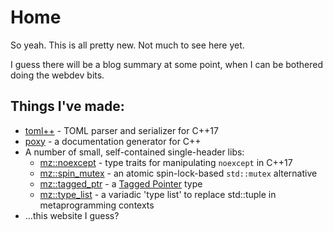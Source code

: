 # Home

So yeah. This is all pretty new. Not much to see here yet.

I guess there will be a blog summary at some point, when I can be bothered doing the webdev bits.

## Things I've made:

-   [toml++] - TOML parser and serializer for C++17
-   [poxy] - a documentation generator for C++
-   A number of small, self-contained single-header libs:
    -   [mz::noexcept] - type traits for manipulating `noexcept` in C++17
    -   [mz::spin_mutex] - an atomic spin-lock-based `std::mutex` alternative
    -   [mz::tagged_ptr] - a [Tagged Pointer] type
    -   [mz::type_list] - a variadic 'type list' to replace std::tuple in metaprogramming contexts
-   ...this website I guess?

[toml++]: https://marzer.github.io/tomlplusplus/
[poxy]: https://github.com/marzer/poxy
[mz::noexcept]: https://github.com/marzer/noexcept
[mz::spin_mutex]: https://github.com/marzer/spin_mutex
[mz::tagged_ptr]: https://github.com/marzer/tagged_ptr
[mz::type_list]: https://github.com/marzer/type_list
[Tagged Pointer]: https://en.wikipedia.org/wiki/Tagged_pointer
